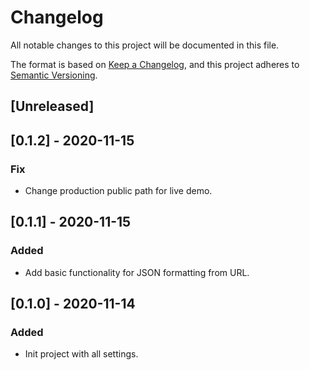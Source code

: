 # Changelog

All notable changes to this project will be documented in this file.

The format is based on [Keep a Changelog](https://keepachangelog.com/en/1.0.0/),
and this project adheres to [Semantic Versioning](https://semver.org/spec/v2.0.0.html).

## [Unreleased]

## [0.1.2] - 2020-11-15

### Fix

- Change production public path for live demo.

## [0.1.1] - 2020-11-15

### Added

- Add basic functionality for JSON formatting from URL.

## [0.1.0] - 2020-11-14

### Added

- Init project with all settings.
